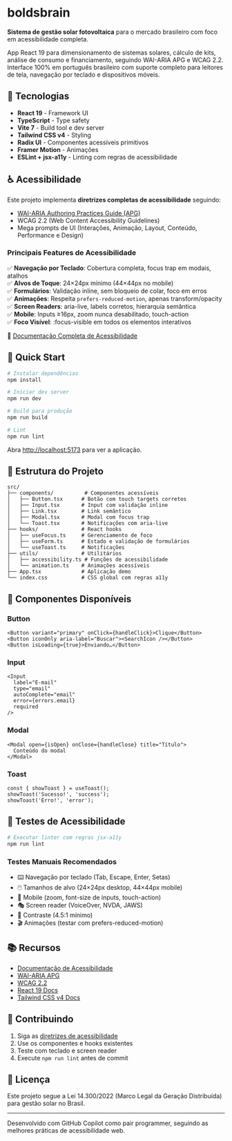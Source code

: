 # boldsbrain

**Sistema de gestão solar fotovoltaica** para o mercado brasileiro com foco em acessibilidade completa.

App React 19 para dimensionamento de sistemas solares, cálculo de kits, análise de consumo e financiamento, seguindo WAI-ARIA APG e WCAG 2.2. Interface 100% em português brasileiro com suporte completo para leitores de tela, navegação por teclado e dispositivos móveis.

## 🚀 Tecnologias

- **React 19** - Framework UI
- **TypeScript** - Type safety
- **Vite 7** - Build tool e dev server
- **Tailwind CSS v4** - Styling
- **Radix UI** - Componentes acessíveis primitivos
- **Framer Motion** - Animações
- **ESLint + jsx-a11y** - Linting com regras de acessibilidade

## ♿ Acessibilidade

Este projeto implementa **diretrizes completas de acessibilidade** seguindo:
- [WAI-ARIA Authoring Practices Guide (APG)](https://www.w3.org/WAI/ARIA/apg/)
- WCAG 2.2 (Web Content Accessibility Guidelines)
- Mega prompts de UI (Interações, Animação, Layout, Conteúdo, Performance e Design)

### Principais Features de Acessibilidade

✅ **Navegação por Teclado**: Cobertura completa, focus trap em modais, atalhos  
✅ **Alvos de Toque**: 24×24px mínimo (44×44px no mobile)  
✅ **Formulários**: Validação inline, sem bloqueio de colar, foco em erros  
✅ **Animações**: Respeita `prefers-reduced-motion`, apenas transform/opacity  
✅ **Screen Readers**: aria-live, labels corretos, hierarquia semântica  
✅ **Mobile**: Inputs ≥16px, zoom nunca desabilitado, touch-action  
✅ **Foco Visível**: :focus-visible em todos os elementos interativos  

📖 [Documentação Completa de Acessibilidade](./ACCESSIBILITY.md)

## 🏃 Quick Start

```bash
# Instalar dependências
npm install

# Iniciar dev server
npm run dev

# Build para produção
npm run build

# Lint
npm run lint
```

Abra [http://localhost:5173](http://localhost:5173) para ver a aplicação.

## 📁 Estrutura do Projeto

```
src/
├── components/          # Componentes acessíveis
│   ├── Button.tsx      # Botão com touch targets corretos
│   ├── Input.tsx       # Input com validação inline
│   ├── Link.tsx        # Link semântico
│   ├── Modal.tsx       # Modal com focus trap
│   └── Toast.tsx       # Notificações com aria-live
├── hooks/              # React hooks
│   ├── useFocus.ts     # Gerenciamento de foco
│   ├── useForm.ts      # Estado e validação de formulários
│   └── useToast.ts     # Notificações
├── utils/              # Utilitários
│   ├── accessibility.ts # Funções de acessibilidade
│   └── animation.ts    # Animações acessíveis
├── App.tsx             # Aplicação demo
└── index.css           # CSS global com regras a11y
```

## 🎯 Componentes Disponíveis

### Button
```tsx
<Button variant="primary" onClick={handleClick}>Clique</Button>
<Button iconOnly aria-label="Buscar"><SearchIcon /></Button>
<Button isLoading={true}>Enviando…</Button>
```

### Input
```tsx
<Input
  label="E-mail"
  type="email"
  autoComplete="email"
  error={errors.email}
  required
/>
```

### Modal
```tsx
<Modal open={isOpen} onClose={handleClose} title="Título">
  Conteúdo do modal
</Modal>
```

### Toast
```tsx
const { showToast } = useToast();
showToast('Sucesso!', 'success');
showToast('Erro!', 'error');
```

## 🧪 Testes de Acessibilidade

```bash
# Executar linter com regras jsx-a11y
npm run lint
```

### Testes Manuais Recomendados

- ⌨️ Navegação por teclado (Tab, Escape, Enter, Setas)
- 🖱️ Tamanhos de alvo (24×24px desktop, 44×44px mobile)
- 📱 Mobile (zoom, font-size de inputs, touch-action)
- 🎭 Screen reader (VoiceOver, NVDA, JAWS)
- 🎨 Contraste (4.5:1 mínimo)
- 🎬 Animações (testar com prefers-reduced-motion)

## 📚 Recursos

- [Documentação de Acessibilidade](./ACCESSIBILITY.md)
- [WAI-ARIA APG](https://www.w3.org/WAI/ARIA/apg/)
- [WCAG 2.2](https://www.w3.org/WAI/WCAG22/quickref/)
- [React 19 Docs](https://react.dev/)
- [Tailwind CSS v4 Docs](https://tailwindcss.com/)

## 🤝 Contribuindo

1. Siga as [diretrizes de acessibilidade](./ACCESSIBILITY.md)
2. Use os componentes e hooks existentes
3. Teste com teclado e screen reader
4. Execute `npm run lint` antes de commit

## 📄 Licença

Este projeto segue a Lei 14.300/2022 (Marco Legal da Geração Distribuída) para gestão solar no Brasil.

---

Desenvolvido com GitHub Copilot como pair programmer, seguindo as melhores práticas de acessibilidade web.

